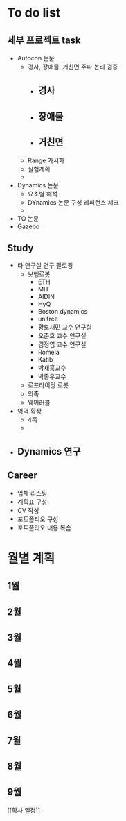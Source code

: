 # To do list
## 세부 프로젝트 task
- Autocon 논문
	- 경사, 장애물, 거친면 주파 논리 검증
		- 경사
			- 
		- 장애물
			- 
		- 거친면
			- 
	- Range 가시화
	- 실험계획
	- 
-  Dynamics 논문
	- 요소별 해석
	- DYnamics 논문 구성 레퍼런스 체크
	- 
- TO 논문
- Gazebo
## Study
- 타 연구실 연구 팔로윙
	- 보행로봇
		- ETH
		- MIT
		- AIDIN
		- HyQ
		- Boston dynamics
		- unitree
		- 황보재민 교수 연구실
		- 오준호 교수 연구실
		- 김정엽 교수 연구실
		- Romela
		- Katib
		- 박재흥교수
		- 박종우교수
	- 로프라이딩 로봇
	- 의족
	- 웨어러블
- 영역 확장
	- 4족
	- 
- Dynamics 연구
	- 
## Career
- 업체 리스팅
- 계획표 구성
- CV 작성
- 포트폴리오 구성
- 포트폴리오 내용 복습

# 월별 계획

## 1월

## 2월

## 3월

## 4월

## 5월

## 6월

## 7월

## 8월

## 9월

[[학사 일정]]

